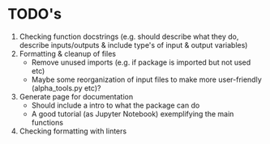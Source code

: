 # TODO's

1. Checking function docstrings (e.g. should describe what they do, describe inputs/outputs & include type's of input & output variables)
2. Formatting & cleanup of files
    * Remove unused imports (e.g. if package is imported but not used etc)
    * Maybe some reorganization of input files to make more user-friendly (alpha_tools.py etc)?
3. Generate page for documentation 
    * Should include a intro to what the package can do
    * A good tutorial (as Jupyter Notebook) exemplifying the main functions
4. Checking formatting with linters